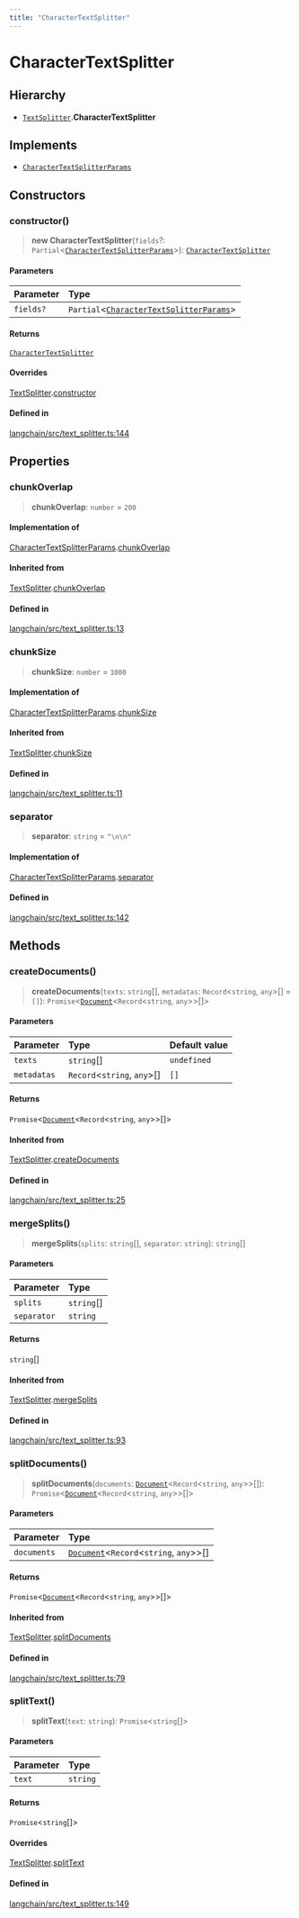 ```yaml
---
title: "CharacterTextSplitter"
---
```


# CharacterTextSplitter

## Hierarchy

- [`TextSplitter`](TextSplitter.md).**CharacterTextSplitter**

## Implements

- [`CharacterTextSplitterParams`](../interfaces/CharacterTextSplitterParams.md)

## Constructors

### constructor()

> **new CharacterTextSplitter**(`fields`?: `Partial`<[`CharacterTextSplitterParams`](../interfaces/CharacterTextSplitterParams.md)\>): [`CharacterTextSplitter`](CharacterTextSplitter.md)

#### Parameters

| Parameter | Type                                                                                       |
| :-------- | :----------------------------------------------------------------------------------------- |
| `fields?` | `Partial`<[`CharacterTextSplitterParams`](../interfaces/CharacterTextSplitterParams.md)\> |

#### Returns

[`CharacterTextSplitter`](CharacterTextSplitter.md)

#### Overrides

[TextSplitter](TextSplitter.md).[constructor](TextSplitter.md#constructor)

#### Defined in

[langchain/src/text_splitter.ts:144](https://github.com/hwchase17/langchainjs/blob/ddf2996/langchain/src/text_splitter.ts#L144)

## Properties

### chunkOverlap

> **chunkOverlap**: `number` = `200`

#### Implementation of

[CharacterTextSplitterParams](../interfaces/CharacterTextSplitterParams.md).[chunkOverlap](../interfaces/CharacterTextSplitterParams.md#chunkoverlap)

#### Inherited from

[TextSplitter](TextSplitter.md).[chunkOverlap](TextSplitter.md#chunkoverlap)

#### Defined in

[langchain/src/text_splitter.ts:13](https://github.com/hwchase17/langchainjs/blob/ddf2996/langchain/src/text_splitter.ts#L13)

### chunkSize

> **chunkSize**: `number` = `1000`

#### Implementation of

[CharacterTextSplitterParams](../interfaces/CharacterTextSplitterParams.md).[chunkSize](../interfaces/CharacterTextSplitterParams.md#chunksize)

#### Inherited from

[TextSplitter](TextSplitter.md).[chunkSize](TextSplitter.md#chunksize)

#### Defined in

[langchain/src/text_splitter.ts:11](https://github.com/hwchase17/langchainjs/blob/ddf2996/langchain/src/text_splitter.ts#L11)

### separator

> **separator**: `string` = `"\n\n"`

#### Implementation of

[CharacterTextSplitterParams](../interfaces/CharacterTextSplitterParams.md).[separator](../interfaces/CharacterTextSplitterParams.md#separator)

#### Defined in

[langchain/src/text_splitter.ts:142](https://github.com/hwchase17/langchainjs/blob/ddf2996/langchain/src/text_splitter.ts#L142)

## Methods

### createDocuments()

> **createDocuments**(`texts`: `string`[], `metadatas`: `Record`<`string`, `any`\>[] = `[]`): `Promise`<[`Document`](../../document/classes/Document.md)<`Record`<`string`, `any`\>\>[]\>

#### Parameters

| Parameter   | Type                          | Default value |
| :---------- | :---------------------------- | :------------ |
| `texts`     | `string`[]                    | `undefined`   |
| `metadatas` | `Record`<`string`, `any`\>[] | `[]`          |

#### Returns

`Promise`<[`Document`](../../document/classes/Document.md)<`Record`<`string`, `any`\>\>[]\>

#### Inherited from

[TextSplitter](TextSplitter.md).[createDocuments](TextSplitter.md#createdocuments)

#### Defined in

[langchain/src/text_splitter.ts:25](https://github.com/hwchase17/langchainjs/blob/ddf2996/langchain/src/text_splitter.ts#L25)

### mergeSplits()

> **mergeSplits**(`splits`: `string`[], `separator`: `string`): `string`[]

#### Parameters

| Parameter   | Type       |
| :---------- | :--------- |
| `splits`    | `string`[] |
| `separator` | `string`   |

#### Returns

`string`[]

#### Inherited from

[TextSplitter](TextSplitter.md).[mergeSplits](TextSplitter.md#mergesplits)

#### Defined in

[langchain/src/text_splitter.ts:93](https://github.com/hwchase17/langchainjs/blob/ddf2996/langchain/src/text_splitter.ts#L93)

### splitDocuments()

> **splitDocuments**(`documents`: [`Document`](../../document/classes/Document.md)<`Record`<`string`, `any`\>\>[]): `Promise`<[`Document`](../../document/classes/Document.md)<`Record`<`string`, `any`\>\>[]\>

#### Parameters

| Parameter   | Type                                                                              |
| :---------- | :-------------------------------------------------------------------------------- |
| `documents` | [`Document`](../../document/classes/Document.md)<`Record`<`string`, `any`\>\>[] |

#### Returns

`Promise`<[`Document`](../../document/classes/Document.md)<`Record`<`string`, `any`\>\>[]\>

#### Inherited from

[TextSplitter](TextSplitter.md).[splitDocuments](TextSplitter.md#splitdocuments)

#### Defined in

[langchain/src/text_splitter.ts:79](https://github.com/hwchase17/langchainjs/blob/ddf2996/langchain/src/text_splitter.ts#L79)

### splitText()

> **splitText**(`text`: `string`): `Promise`<`string`[]\>

#### Parameters

| Parameter | Type     |
| :-------- | :------- |
| `text`    | `string` |

#### Returns

`Promise`<`string`[]\>

#### Overrides

[TextSplitter](TextSplitter.md).[splitText](TextSplitter.md#splittext)

#### Defined in

[langchain/src/text_splitter.ts:149](https://github.com/hwchase17/langchainjs/blob/ddf2996/langchain/src/text_splitter.ts#L149)
